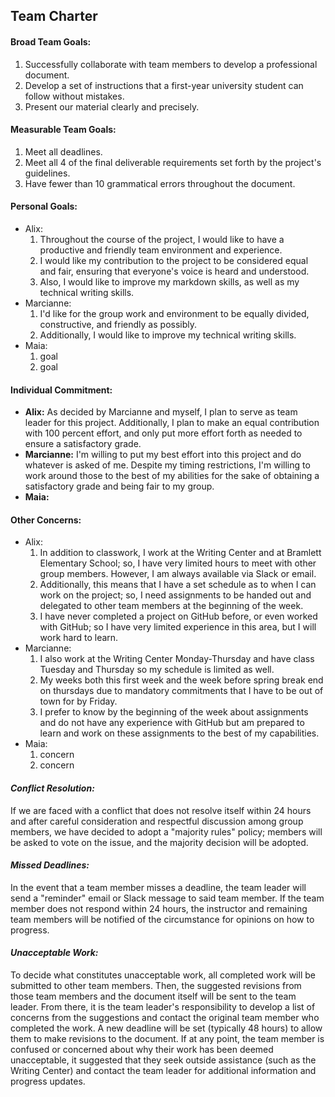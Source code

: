 ## Team Charter

#### **Broad Team Goals:**
1. Successfully collaborate with team members to develop a professional document.
2. Develop a set of instructions that a first-year university student can follow without mistakes. 
3. Present our material clearly and precisely. 

#### **Measurable Team Goals:**
1. Meet all deadlines. 
2. Meet all 4 of the final deliverable requirements set forth by the project's guidelines. 
3. Have fewer than 10 grammatical errors throughout the document. 

#### **Personal Goals:**
* Alix:
   1. Throughout the course of the project, I would like to have a productive and friendly team environment and experience.
   2. I would like my contribution to the project to be considered equal and fair, ensuring that everyone's voice is heard and understood. 
   3. Also, I would like to improve my markdown skills, as well as my technical writing skills. 
* Marcianne:
   1. I'd like for the group work and environment to be equally divided, constructive, and friendly as possibly. 
   2. Additionally, I would like to improve my technical writing skills. 
* Maia: 
   1. goal
   2. goal

#### **Individual Commitment:**
* **Alix:** As decided by Marcianne and myself, I plan to serve as team leader for this project. Additionally, I plan to make an equal contribution with 100 percent effort, and only put more effort forth as needed to ensure a satisfactory grade. 
* **Marcianne:** I'm willing to put my best effort into this project and do whatever is asked of me. Despite my timing restrictions, I'm willing to work around those to the best of my abilities for the sake of obtaining a satisfactory grade and being fair to my group. 
* **Maia:**

#### **Other Concerns:**
* Alix:
   1. In addition to classwork, I work at the Writing Center and at Bramlett Elementary School; so, I have very limited hours to meet with other group members. However, I am always available via Slack or email. 
   2. Additionally, this means that I have a set schedule as to when I can work on the project; so, I need assignments to be handed out and delegated to other team members at the beginning of the week. 
   3. I have never completed a project on GitHub before, or even worked with GitHub; so I have very limited experience in this area, but I will work hard to learn. 
* Marcianne:
   1. I also work at the Writing Center Monday-Thursday and have class Tuesday and Thursday so my schedule is limited as well.
   2. My weeks both this first week and the week before spring break end on thursdays due to mandatory commitments that I have to be out of town for by Friday.
   3. I prefer to know by the beginning of the week about assignments and do not have any experience with GitHub but am prepared to learn and work on these assignments to the best of my capabilities. 
* Maia: 
   1. concern
   2. concern

#### _Conflict Resolution:_ 

If we are faced with a conflict that does not resolve itself within 24 hours and after careful consideration and respectful discussion among group members, we have decided to adopt a "majority rules" policy; members will be asked to vote on the issue, and the majority decision will be adopted.  

#### _Missed Deadlines:_ 

In the event that a team member misses a deadline, the team leader will send a "reminder" email or Slack message to said team member. If the team member does not respond within 24 hours, the instructor and remaining team members will be notified of the circumstance for opinions on how to progress.  

#### _Unacceptable Work:_ 

To decide what constitutes unacceptable work, all completed work will be submitted to other team members. Then, the suggested revisions from those team members and the document itself will be sent to the team leader. From there, it is the team leader's responsibility to develop a list of concerns from the suggestions and contact the original team member who completed the work. A new deadline will be set (typically 48 hours) to allow them to make revisions to the document. If at any point, the team member is confused or concerned about why their work has been deemed unacceptable, it suggested that they seek outside assistance (such as the Writing Center) and contact the team leader for additional information and progress updates.  
